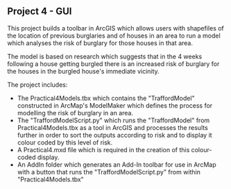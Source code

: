 ## Project 4 - GUI

This project builds a toolbar in ArcGIS which allows users with shapefiles of the location of previous burglaries and of houses in an area
to run a model which analyses the risk of burglary for those houses in that area.   

The model is based on research which suggests that in the 4 weeks following a house getting burgled there is an increased risk of burglary 
for the houses in the burgled house's immediate vicinity.  

The project includes:
* The Practical4Models.tbx which contains the "TraffordModel" constructed in ArcMap's ModelMaker which defines the process for modelling the risk of burglary in an area.
* The "TraffordModelScript.py" which runs the "TraffordModel" from Practical4Models.tbx as a tool in ArcGIS and processes the results further in order to sort the outputs
according to risk and to display it colour coded by this level of risk. 
* A Practical4.mxd file which is required in the creation of this colour-coded display.
* An AddIn folder which generates an Add-In toolbar for use in ArcMap with a button that runs the "TraffordModelScript.py" from within "Practical4Models.tbx"



